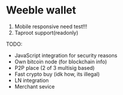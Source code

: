 # Weeble wallet

1. Mobile responsive need test!!!
2. Taproot support(readonly)

TODO:

+ JavaScript integration for security reasons
+ Own bitcoin node (for blockchain info)
+ P2P place (2 of 3 multisig based)
+ Fast crypto buy (idk how, its illegal)
+ LN integration
+ Merchant sevice
